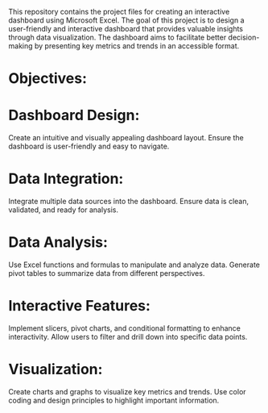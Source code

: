 This repository contains the project files for creating an interactive dashboard using Microsoft Excel. 
The goal of this project is to design a user-friendly and interactive dashboard that provides valuable insights through data visualization. 
The dashboard aims to facilitate better decision-making by presenting key metrics and trends in an accessible format.

# Objectives:

# Dashboard Design:
Create an intuitive and visually appealing dashboard layout.
Ensure the dashboard is user-friendly and easy to navigate.

# Data Integration:
Integrate multiple data sources into the dashboard.
Ensure data is clean, validated, and ready for analysis.

# Data Analysis:
Use Excel functions and formulas to manipulate and analyze data.
Generate pivot tables to summarize data from different perspectives.

# Interactive Features:
Implement slicers, pivot charts, and conditional formatting to enhance interactivity.
Allow users to filter and drill down into specific data points.

# Visualization:
Create charts and graphs to visualize key metrics and trends.
Use color coding and design principles to highlight important information.
